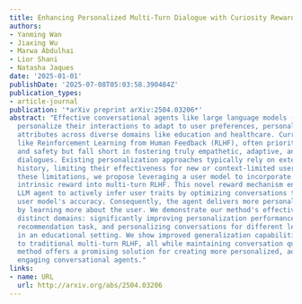 ```yaml
---
title: Enhancing Personalized Multi-Turn Dialogue with Curiosity Reward
authors:
- Yanming Wan
- Jiaxing Wu
- Marwa Abdulhai
- Lior Shani
- Natasha Jaques
date: '2025-01-01'
publishDate: '2025-07-08T05:03:58.390484Z'
publication_types:
- article-journal
publication: '*arXiv preprint arXiv:2504.03206*'
abstract: "Effective conversational agents like large language models (LLMs) must
  personalize their interactions to adapt to user preferences, personalities, and
  attributes across diverse domains like education and healthcare. Current methods
  like Reinforcement Learning from Human Feedback (RLHF), often prioritize helpfulness
  and safety but fall short in fostering truly empathetic, adaptive, and personalized
  dialogues. Existing personalization approaches typically rely on extensive user
  history, limiting their effectiveness for new or context-limited users. To address
  these limitations, we propose leveraging a user model to incorporate a curiosity-based
  intrinsic reward into multi-turn RLHF. This novel reward mechanism encourages the
  LLM agent to actively infer user traits by optimizing conversations to improve its
  user model's accuracy. Consequently, the agent delivers more personalized interactions
  by learning more about the user. We demonstrate our method's effectiveness in two
  distinct domains: significantly improving personalization performance in a conversational
  recommendation task, and personalizing conversations for different learning styles
  in an educational setting. We show improved generalization capabilities compared
  to traditional multi-turn RLHF, all while maintaining conversation quality. Our
  method offers a promising solution for creating more personalized, adaptive, and
  engaging conversational agents."
links:
- name: URL
  url: http://arxiv.org/abs/2504.03206
---
```

